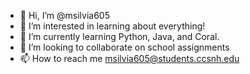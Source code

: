 - 👋 Hi, I’m @msilvia605
- 👀 I’m interested in learning about everything!
- 🌱 I’m currently learning Python, Java, and Coral.
- 💞️ I’m looking to collaborate on school assignments
- 📫 How to reach me msilvia605@students.ccsnh.edu

<!---
msilvia605/msilvia605 is a ✨ special ✨ repository because its `README.md` (this file) appears on your GitHub profile.
You can click the Preview link to take a look at your changes.
--->
